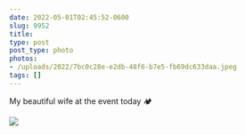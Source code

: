 ```yaml
---
date: 2022-05-01T02:45:52-0600
slug: 9952
title: 
type: post
post_type: photo
photos:
- /uploads/2022/7bc0c28e-e2db-48f6-b7e5-fb69dc633daa.jpeg
tags: []
---
```

My beautiful wife at the event today 🏕


![](/uploads/2022/7bc0c28e-e2db-48f6-b7e5-fb69dc633daa.jpeg)


